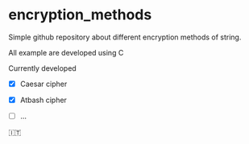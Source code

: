 # encryption_methods

Simple github repository about different encryption methods of string.

All example are developed using C

Currently developed

- [x] Caesar cipher
- [x] Atbash cipher
- [ ] ...



:it: